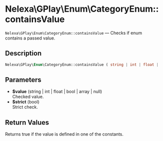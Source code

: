 # Nelexa\GPlay\Enum\CategoryEnum::containsValue
`Nelexa\GPlay\Enum\CategoryEnum::containsValue` — Checks if enum contains a passed value.

## Description
```php
Nelexa\GPlay\Enum\CategoryEnum::containsValue ( string | int | float | bool | array | null $value [, bool $strict = true ] ) : bool
```

## Parameters
* **$value** (string | int | float | bool | array | null)  
Checked value.
* **$strict** (bool)  
Strict check.

## Return Values
Returns true if the value is defined in one of the constants.

